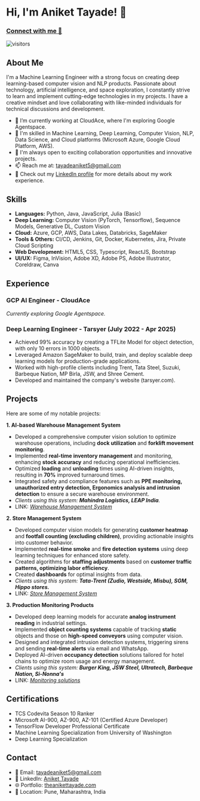 # Hi, I'm Aniket Tayade! 👋
### [Connect with me 💬](https://theanikettayade.tech) 
![visitors](https://visitor-badge.laobi.icu/badge?page_id=TheAniketTayade.TheAniketTayade)


## About Me

I'm a Machine Learning Engineer with a strong focus on creating deep learning-based computer vision and NLP products. Passionate about technology, artificial intelligence, and space exploration, I constantly strive to learn and implement cutting-edge technologies in my projects. I have a creative mindset and love collaborating with like-minded individuals for technical discussions and development.

- 🔭 I’m currently working at CloudAce, where I'm exploring Google Agentspace.
- 🌱 I'm skilled in Machine Learning, Deep Learning, Computer Vision, NLP, Data Science, and Cloud platforms (Microsoft Azure, Google Cloud Platform, AWS).
- 👯 I'm always open to exciting collaboration opportunities and innovative projects.
- 📫 Reach me at: tayadeaniket5@gmail.com
- 💼 Check out my [LinkedIn profile](https://www.linkedin.com/in/aniket-tayade) for more details about my work experience.

## Skills

-   **Languages:** Python, Java, JavaScript, Julia (Basic) 
-   **Deep Learning:** Computer Vision (PyTorch, Tensorflow), Sequence Models, Generative DL, Custom Vision 
-   **Cloud:** Azure, GCP, AWS, Data Lakes, Databricks, SageMaker 
-   **Tools & Others:** CI/CD, Jenkins, Git, Docker, Kubernetes, Jira, Private Cloud Scripting 
-   **Web Development:** HTML5, CSS, Typescript, ReactJS, Bootstrap 
-   **UI/UX:** Figma, InVision, Adobe XD, Adobe PS, Adobe Illustrator, Coreldraw, Canva

## Experience

### GCP AI Engineer - CloudAce
*Currently exploring Google Agentspace.*

### Deep Learning Engineer - Tarsyer (July 2022 - Apr 2025)
- Achieved 99% accuracy by creating a TFLite Model for object detection, with only 10 errors in 1000 objects. 
- Leveraged Amazon SageMaker to build, train, and deploy scalable deep learning models for production-grade applications. 
- Worked with high-profile clients including Trent, Tata Steel, Suzuki, Barbeque Nation, MP Birla, JSW, and Shree Cement. 
- Developed and maintained the company's website (tarsyer.com). 


## Projects

Here are some of my notable projects:

**1. AI-based Warehouse Management System**

- Developed a comprehensive computer vision solution to optimize warehouse operations, including **dock utilization** and **forklift movement monitoring**.
- Implemented **real-time inventory management** and monitoring, enhancing **stock accuracy** and reducing operational inefficiencies.
- Optimized **loading** and **unloading** times using AI-driven insights, resulting in **70%** improved turnaround times.
- Integrated safety and compliance features such as **PPE monitoring, unauthorized entry detection, Ergonomics analysis and intrusion detection** to ensure a secure warehouse environment.
- _Clients using this system: **Mahindra Logistics, LEAP India**._
- LINK: [_Warehouse Management System_](https://youtu.be/Zrk7lFopQ2w?si=sREUkclifI4_q9nI)

**2. Store Management System**

- Developed computer vision models for generating **customer heatmap** and **footfall counting (excluding children)**, providing actionable insights into customer behavior.
- Implemented **real-time smoke** and **fire detection systems** using deep learning techniques for enhanced store safety.
- Created algorithms for **staffing adjustments** based on **customer traffic patterns, optimizing labor efficiency**.
- Created **dashboards** for optimal insights from data.
- _Clients using this system: **Tata-Trent (Zudio, Westside, Misbu), SGM, Hippo stores.**_
- LINK: [_Store Management System_](https://youtu.be/zXGsChH4A-s?si=n1lo-50NrInxUrF7)

**3. Production Monitoring Products**

- Developed deep learning models for accurate **analog instrument reading** in industrial settings.
- Implemented **object counting systems** capable of tracking **static** objects and those on **high-speed conveyors** using computer vision.
- Designed and integrated intrusion detection systems, triggering sirens and sending **real-time alerts** via email and WhatsApp.
- Deployed AI-driven **occupancy detection** solutions tailored for hotel chains to optimize room usage and energy management.
- _Clients using this system: **Burger King, JSW Steel, Ultratech, Barbeque Nation, Si-Nonna's**_
- LINK: [_Monitoring solutions_](https://youtu.be/1F1JIyUpz3Q?si=4CDb0E2ASjP7Z4Hg)

## Certifications

- TCS Codevita Season 10 Ranker
- Microsoft AI-900, AZ-900, AZ-101 (Certified Azure Developer)
- TensorFlow Developer Professional Certificate
- Machine Learning Specialization from University of Washington 
- Deep Learning Specialization 

## Contact

- 📧 Email: tayadeaniket5@gmail.com
- 💼 LinkedIn: [Aniket Tayade](https://www.linkedin.com/in/aniket-tayade)
- 🌐 Portfolio: [theanikettayade.com](https://theanikettayade.com)
- 📍 Location: Pune, Maharashtra, India
